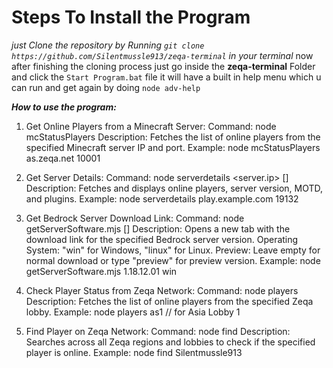 # Steps To Install the Program
*just Clone the repository by Running `git clone https://github.com/Silentmussle913/zeqa-terminal` in your terminal*
now after finishing the cloning process just go inside the **zeqa-terminal** Folder and click the `Start Program.bat` file it will have a built in help menu which u can run and get again by doing `node adv-help`

***How to use the program:***

1. Get Online Players from a Minecraft Server:
   Command: node mcStatusPlayers <serverIp> <serverPort>
   Description: Fetches the list of online players from the specified Minecraft server IP and port.
   Example: node mcStatusPlayers as.zeqa.net 10001

2. Get Server Details:
   Command: node serverdetails <server.ip> [<port>]
   Description: Fetches and displays online players, server version, MOTD, and plugins.
   Example: node serverdetails play.example.com 19132

3. Get Bedrock Server Download Link:
   Command: node getServerSoftware.mjs <version> <operating-system> [<preview>]
   Description: Opens a new tab with the download link for the specified Bedrock server version.
   Operating System: "win" for Windows, "linux" for Linux.
   Preview: Leave empty for normal download or type "preview" for preview version.
   Example: node getServerSoftware.mjs 1.18.12.01 win

4. Check Player Status from Zeqa Network:
   Command: node players <region><lobby>
   Description: Fetches the list of online players from the specified Zeqa lobby.
   Example: node players as1  // for Asia Lobby 1

5. Find Player on Zeqa Network:
   Command: node find <PlayerName>
   Description: Searches across all Zeqa regions and lobbies to check if the specified player is online.
   Example: node find Silentmussle913
